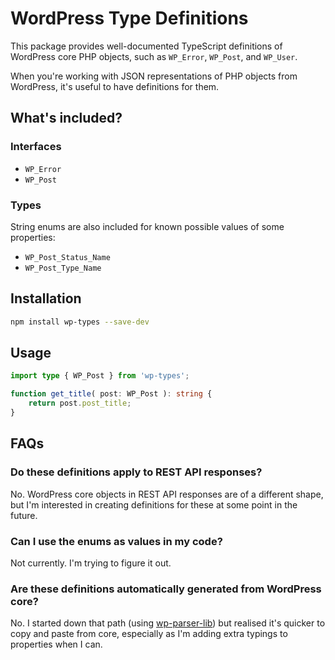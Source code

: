 # WordPress Type Definitions

This package provides well-documented TypeScript definitions of WordPress core PHP objects, such as `WP_Error`, `WP_Post`, and `WP_User`.

When you're working with JSON representations of PHP objects from WordPress, it's useful to have definitions for them.

## What's included?

### Interfaces

* `WP_Error`
* `WP_Post`

### Types

String enums are also included for known possible values of some properties:

* `WP_Post_Status_Name`
* `WP_Post_Type_Name`

## Installation

```sh
npm install wp-types --save-dev
```

## Usage

```ts
import type { WP_Post } from 'wp-types';

function get_title( post: WP_Post ): string {
	return post.post_title;
}
```

## FAQs

### Do these definitions apply to REST API responses?

No. WordPress core objects in REST API responses are of a different shape, but I'm interested in creating definitions for these at some point in the future.

### Can I use the enums as values in my code?

Not currently. I'm trying to figure it out.

### Are these definitions automatically generated from WordPress core?

No. I started down that path (using [wp-parser-lib](https://github.com/johnbillion/wp-parser-lib)) but realised it's quicker to copy and paste from core, especially as I'm adding extra typings to properties when I can.
